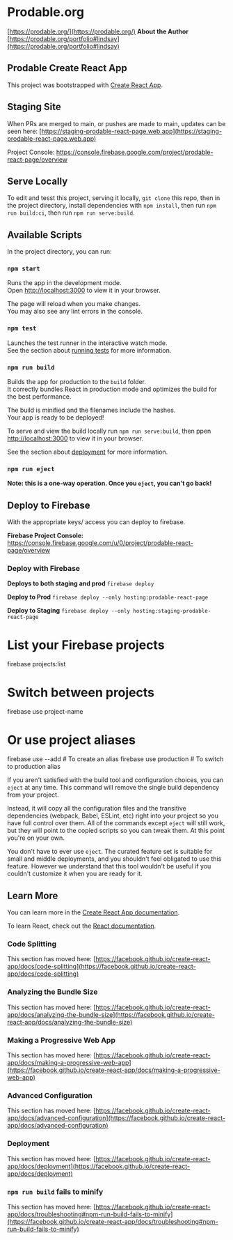 # Prodable.org
[https://prodable.org/](https://prodable.org/)
**About the Author**
[https://prodable.org/portfolio#lindsay](https://prodable.org/portfolio#lindsay)

## Prodable Create React App

This project was bootstrapped with [Create React App](https://github.com/facebook/create-react-app).

## Staging Site
When PRs are merged to main, or pushes are made to main, updates can be seen here: [https://staging-prodable-react-page.web.app](https://staging-prodable-react-page.web.app)

Project Console: https://console.firebase.google.com/project/prodable-react-page/overview

## Serve Locally
To edit and tesst this project, serving it locally, `git clone` this repo, then in the project directory, install dependencies with `npm install`, then run `npm run build:ci`, then run `npm run serve:build`.

## Available Scripts

In the project directory, you can run:

### `npm start`

Runs the app in the development mode.\
Open [http://localhost:3000](http://localhost:3000) to view it in your browser.

The page will reload when you make changes.\
You may also see any lint errors in the console.

### `npm test`

Launches the test runner in the interactive watch mode.\
See the section about [running tests](https://facebook.github.io/create-react-app/docs/running-tests) for more information.

### `npm run build`

Builds the app for production to the `build` folder.\
It correctly bundles React in production mode and optimizes the build for the best performance.

The build is minified and the filenames include the hashes.\
Your app is ready to be deployed!

To serve and view the build locally run `npm run serve:build`, then ppen [http://localhost:3000](http://localhost:3000) to view it in your browser.

See the section about [deployment](https://facebook.github.io/create-react-app/docs/deployment) for more information.

### `npm run eject`
**Note: this is a one-way operation. Once you `eject`, you can't go back!**

## Deploy to Firebase
With the appropriate keys/ access you can deploy to firebase.

**Firebase Project Console:** https://console.firebase.google.com/u/0/project/prodable-react-page/overview

### Deploy with Firebase
**Deploys to both staging and prod**
`firebase deploy`

**Deploy to Prod**
`firebase deploy --only hosting:prodable-react-page`

**Deploy to Staging**
`firebase deploy --only hosting:staging-prodable-react-page`


# List your Firebase projects
firebase projects:list

# Switch between projects
firebase use project-name

# Or use project aliases
firebase use --add  # To create an alias
firebase use production  # To switch to production alias

If you aren't satisfied with the build tool and configuration choices, you can `eject` at any time. This command will remove the single build dependency from your project.

Instead, it will copy all the configuration files and the transitive dependencies (webpack, Babel, ESLint, etc) right into your project so you have full control over them. All of the commands except `eject` will still work, but they will point to the copied scripts so you can tweak them. At this point you're on your own.

You don't have to ever use `eject`. The curated feature set is suitable for small and middle deployments, and you shouldn't feel obligated to use this feature. However we understand that this tool wouldn't be useful if you couldn't customize it when you are ready for it.

## Learn More

You can learn more in the [Create React App documentation](https://facebook.github.io/create-react-app/docs/getting-started).

To learn React, check out the [React documentation](https://reactjs.org/).

### Code Splitting

This section has moved here: [https://facebook.github.io/create-react-app/docs/code-splitting](https://facebook.github.io/create-react-app/docs/code-splitting)

### Analyzing the Bundle Size

This section has moved here: [https://facebook.github.io/create-react-app/docs/analyzing-the-bundle-size](https://facebook.github.io/create-react-app/docs/analyzing-the-bundle-size)

### Making a Progressive Web App

This section has moved here: [https://facebook.github.io/create-react-app/docs/making-a-progressive-web-app](https://facebook.github.io/create-react-app/docs/making-a-progressive-web-app)

### Advanced Configuration

This section has moved here: [https://facebook.github.io/create-react-app/docs/advanced-configuration](https://facebook.github.io/create-react-app/docs/advanced-configuration)

### Deployment

This section has moved here: [https://facebook.github.io/create-react-app/docs/deployment](https://facebook.github.io/create-react-app/docs/deployment)

### `npm run build` fails to minify

This section has moved here: [https://facebook.github.io/create-react-app/docs/troubleshooting#npm-run-build-fails-to-minify](https://facebook.github.io/create-react-app/docs/troubleshooting#npm-run-build-fails-to-minify)

